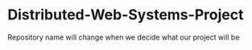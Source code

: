 # Distributed-Web-Systems-Project
Repository name will change when we decide what our project will be
